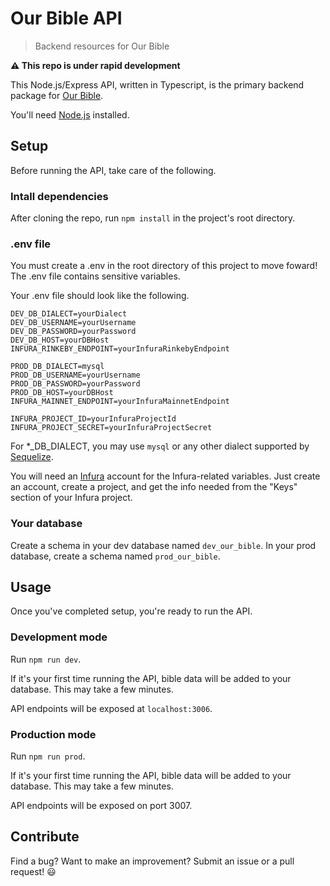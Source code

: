 # Our Bible API

> Backend resources for Our Bible

**⚠️ This repo is under rapid development**

This Node.js/Express API, written in Typescript, is the primary backend package for [Our Bible](https://ourbible.io).

You'll need [Node.js](https://nodejs.org/en/download/) installed.

## Setup

Before running the API, take care of the following.

### Intall dependencies

After cloning the repo, run `npm install` in the project's root directory.

### .env file

You must create a .env in the root directory of this project to move foward! The .env file contains sensitive variables.

Your .env file should look like the following.

```
DEV_DB_DIALECT=yourDialect
DEV_DB_USERNAME=yourUsername
DEV_DB_PASSWORD=yourPassword
DEV_DB_HOST=yourDBHost
INFURA_RINKEBY_ENDPOINT=yourInfuraRinkebyEndpoint

PROD_DB_DIALECT=mysql
PROD_DB_USERNAME=yourUsername
PROD_DB_PASSWORD=yourPassword
PROD_DB_HOST=yourDBHost
INFURA_MAINNET_ENDPOINT=yourInfuraMainnetEndpoint

INFURA_PROJECT_ID=yourInfuraProjectId
INFURA_PROJECT_SECRET=yourInfuraProjectSecret
```

For \*\_DB_DIALECT, you may use `mysql` or any other dialect supported by [Sequelize](https://www.npmjs.com/package/sequelize).

You will need an [Infura](https://infura.io/) account for the Infura-related variables. Just create an account, create a project, and get the info needed from the "Keys" section of your Infura project.

### Your database

Create a schema in your dev database named `dev_our_bible`. In your prod database, create a schema named `prod_our_bible`.

## Usage

Once you've completed setup, you're ready to run the API.

### Development mode

Run `npm run dev`.

If it's your first time running the API, bible data will be added to your database. This may take a few minutes.

API endpoints will be exposed at `localhost:3006`.

### Production mode

Run `npm run prod`.

If it's your first time running the API, bible data will be added to your database. This may take a few minutes.

API endpoints will be exposed on port 3007.

## Contribute

Find a bug? Want to make an improvement? Submit an issue or a pull request! 😃
